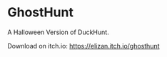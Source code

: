 # GhostHunt
A Halloween Version of DuckHunt.

Download on itch.io:
https://elizan.itch.io/ghosthunt
